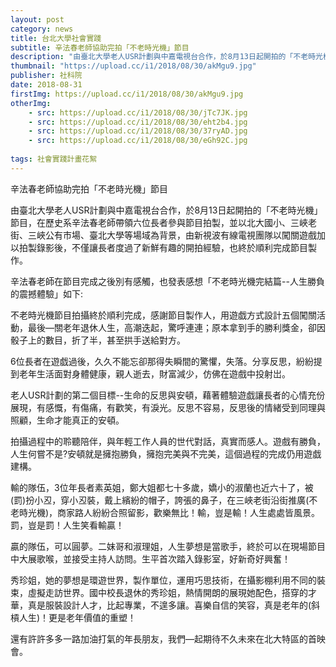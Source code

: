 ```yaml
---
layout: post
category: news
title: 台北大學社會實踐
subtitle: 辛法春老師協助完拍「不老時光機」節目
description: "由臺北大學老人USR計劃與中嘉電視台合作，於8月13日起開拍的「不老時光機」節目，在歷史系辛法春老師帶領六位長者參與節目拍製..."
thumbnail: "https://upload.cc/i1/2018/08/30/akMgu9.jpg"
publisher: 社科院
date: 2018-08-31
firstImg: https://upload.cc/i1/2018/08/30/akMgu9.jpg
otherImg:
    - src: https://upload.cc/i1/2018/08/30/jTc7JK.jpg
    - src: https://upload.cc/i1/2018/08/30/eht2b4.jpg
    - src: https://upload.cc/i1/2018/08/30/37ryAD.jpg
    - src: https://upload.cc/i1/2018/08/30/eGh92C.jpg
    
tags: 社會實踐計畫花絮
---
```


辛法春老師協助完拍「不老時光機」節目

由臺北大學老人USR計劃與中嘉電視台合作，於8月13日起開拍的「不老時光機」節目，在歷史系辛法春老師帶領六位長者參與節目拍製，並以北大國小、三峽老街、三峽公有市場、臺北大學等場域為背景，由新視波有線電視團隊以闖關遊戲加以拍製錄影後，不僅讓長者度過了新鮮有趣的開拍經驗，也終於順利完成節目製作。

辛法春老師在節目完成之後別有感觸，也發表感想「不老時光機完結篇--人生勝負的震撼體驗」如下:

不老時光機節目拍攝終於順利完成，感謝節目製作人，用遊戯方式設計五個闖關活動，最後—關老年退休人生，高潮迭起，驚呼連連；原本拿到手的勝利獎金，卻因骰子上的數目，折了半，甚至拱手送給對方。

6位長者在遊戯過後，久久不能忘卻那得失瞬間的驚懼，失落。分享反思，紛紛提到老年生活面對身體健康，親人逝去，財富減少，仿佛在遊戲中投射岀。

老人USR計劃的第二個目標--生命的反思與安頓，藉著體驗遊戯讓長者的心情充份展現，有感慨，有傷痛，有歡笑，有淚光。反思不容易，反思後的情緒受到同理與照顧，生命才能真正的安頓。

拍攝過程中的聆聽陪伴，與年輕工作人員的世代對話，真實而感人。遊戲有勝負，人生何嘗不是?安頓就是擁抱勝負，擁抱完美與不完美，這個過程的完成仍用遊戯建構。

輸的隊伍，3位年長者素英姐，鄭大姐都七十多歲，嬌小的淑蘭也近六十了，被(罰)扮小丒，穿小丒裝，戴上繽紛的帽子，誇張的鼻子，在三峽老街沿街推廣(不老時光機)，商家路人紛紛合照留影，歡樂無比！輸，豈是輸！人生處處皆風景。罰，豈是罰！人生笑看輸贏！

贏的隊伍，可以圓夢。二妺哥和淑理姐，人生夢想是當歌手，終於可以在現場節目中大展歌喉，並接受主持人訪問。生平首次踏入錄影室，好新奇好興奮！

秀珍姐，她的夢想是環遊世界，製作單位，運用巧思技術，在攝影棚利用不同的裝束，虛擬走訪世界。國中校長退休的秀珍姐，熱情開朗的展現她配色，搭穿的才華，真是服裝設計人才，比起專業，不遑多讓。喜樂自信的笑容，真是老年的(斜槓人生)！更是老年價值的重塑！

還有許許多多一路加油打氣的年長朋友，我們—起期待不久未來在北大特區的首映會。